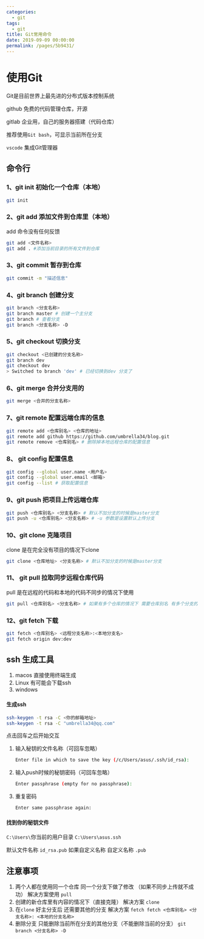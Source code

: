 ```yaml
---
categories: 
  - git
tags: 
  - git
title: Git常用命令
date: 2019-09-09 00:00:00
permalink: /pages/5b9431/
---
```


# 使用Git

Git是目前世界上最先进的分布式版本控制系统

github 免费的代码管理仓库，开源

gitlab 企业用，自己的服务器搭建（代码仓库）

推荐使用`Git bash`，可显示当前所在分支

`vscode` 集成Git管理器

## 命令行

### 1、git init 初始化一个仓库（本地）

```sh
git init
```

### 2、git add 添加文件到仓库里（本地）

add 命令没有任何反馈

```sh
git add <文件名称>
git add . #添加当前目录的所有文件到仓库
```

### 3、git commit 暂存到仓库

```sh
git commit -m "描述信息"
```

### 4、git branch 创建分支

```sh
git branch <分支名称>
git branch master # 创建一个主分支
git branch # 查看分支
git branch <分支名称> -D
```

### 5、git checkout 切换分支

```sh
git checkout <已创建的分支名称>
git branch dev
git checkout dev
> Switched to branch 'dev' # 已经切换到dev 分支了
```

### 6、git merge 合并分支用的

```sh
git merge <合并的分支名称>
```

### 7、git remote 配置远端仓库的信息

```sh
git remote add <仓库别名> <仓库的地址>
git remote add github https://github.com/umbrella34/blog.git
git remote remove <仓库别名> # 删除掉本地远程仓库的配置信息
```

### 8、 git config 配置信息

```sh
git config --global user.name <用户名> 
git config --global user.email <邮箱>
git config --list # 获取配置信息
```

### 9、git push 把项目上传远端仓库

```sh
git push <仓库别名> <分支名称> # 默认不加分支的时候是master分支
git push -u <仓库别名> <分支名称> # -u 参数是设置默认上传分支
```

### 10、git clone 克隆项目

clone 是在完全没有项目的情况下clone

```sh
git clone <仓库地址> <分支名称> # 默认不加分支的时候是master分支
```

### 11、 git pull 拉取同步远程仓库代码

pull 是在远程的代码和本地的代码不同步的情况下使用

```sh
git pull <仓库别名> <分支名称> # 如果有多个仓库的情况下 需要仓库别名 有多个分支的情况下需要分支名称
```

### 12、git fetch 下载

```sh
git fetch <仓库别名> <远程分支名称>:<本地分支名>
git fetch origin dev:dev
```

## ssh 生成工具

1. macos 直接使用终端生成
2. Linux 有可能会下载ssh
3. windows

#### 生成ssh

```sh
ssh-keygen -t rsa -C <你的邮箱地址>
ssh-keygen -t rsa -C "umbrella34@qq.com"
```

点击回车之后开始交互

1. 输入秘钥的文件名称（可回车忽略）

   ```sh
   Enter file in which to save the key (/c/Users/asus/.ssh/id_rsa):
   ```

2. 输入push时候的秘钥密码（可回车忽略）

   ```sh
   Enter passphrase (empty for no passphrase):
   ```

3. 重复密码

   ```sh
   Enter same passphrase again:
   ```

#### 找到你的秘钥文件

`C:\Users\`你当前的用户目录 `C:\Users\asus.ssh`

默认文件名称 `id_rsa.pub` 如果自定义名称 自定义名称 `.pub`

## 注意事项

1. 两个人都在使用同一个仓库 同一个分支下做了修改 （如果不同步上传就不成功） 解决方案使用 `pull`
2. 创建的新仓库里有内容的情况下（直接克隆） 解决方案 `clone`
3. 在`clone` 好主分支后 还需要其他的分支 解决方案 `fetch fetch <仓库别名> <分支名称>: <本地的分支名称>`
4. 删除分支 只能删除当前所在分支的其他分支（不能删除当前的分支） `git branch <分支名称> -D`